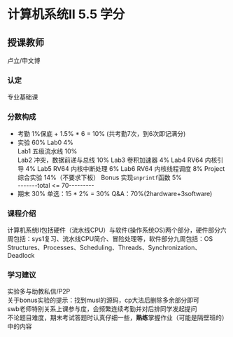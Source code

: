 # 计算机系统II  5.5 学分
## 授课教师
卢立/申文博

### 认定
专业基础课

### 分数构成
- 考勤 1%保底 + 1.5% * 6 = 10%
  (共考勤7次，到6次即记满分)
- 实验 60%
  Lab0 4%  
  Lab1 五级流水线 10%  
  Lab2 冲突，数据前递与总线 10%
  Lab3 卷积加速器 4%
  Lab4 RV64 内核引导 4%
  Lab5 RV64 内核中断处理 6%
  Lab6 RV64 内核线程调度 8%
  Project 综合实验 14%（不要求下板）
  Bonus 实现`snprintf`函数 5%   
-------total <= 70---------
- 期末 30%
  单选：15 * 2% = 30%
  Q&A：70%(2hardware+3software)

### 课程介绍
计算机系统II包括硬件（流水线CPU）与软件(操作系统OS)两个部分，硬件部分六周包括：sys1复习、流水线CPU简介、冒险处理等，软件部分九周包括：OS Structures、Processes、Scheduling、Threads、Synchronization、Deadlock

### 学习建议
实验多与助教私信/P2P  
关于bonus实验的提示：找到musl的源码，cp大法后删除多余部分即可  
swb老师特别关系上课参与度，会频繁连续考勤并对后排同学发起提问  
不论题目难度，期末考试答题时认真仔细一些，**熟练**掌握作业（可能是隔壁班的）中的内容  
